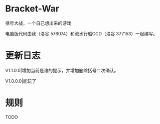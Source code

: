 # Bracket-War
括号大战，一个自己想出来的游戏

电脑版代码由我（洛谷 576074）和流水行船CCD（洛谷 377153）一起编写。

# 更新日志
V1.1.0.0|增加当前是谁的提示，并增加删除括号二次确认。

V1.0.0.0|能玩了

# 规则
TODO
